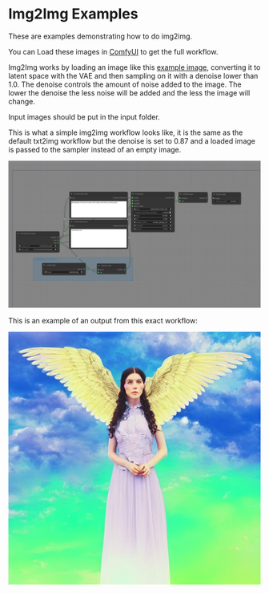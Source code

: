 # Img2Img Examples

These are examples demonstrating how to do img2img.

You can Load these images in [ComfyUI](https://github.com/comfyanonymous/ComfyUI) to get the full workflow.

Img2Img works by loading an image like this [example image](https://github.com/comfyanonymous/ComfyUI/blob/master/input/example.png), converting it to latent space with the VAE and then sampling on it with a denoise lower than 1.0. The denoise controls the amount of noise added to the image. The lower the denoise the less noise will be added and the less the image will change.

Input images should be put in the input folder.

This is what a simple img2img workflow looks like, it is the same as the default txt2img workflow but the denoise is set to 0.87 and a loaded image is passed to the sampler instead of an empty image.

![Example](img2img_workflow.png)

This is an example of an output from this exact workflow:

![Example](img2img.png)

